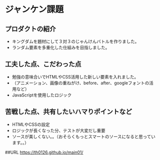 # ジャンケン課題

## プロダクトの紹介

- キングダムを題材にして３対３のじゃんけんバトルを作りました。
- ランダム要素を多重化した仕組みを目指しました。

## 工夫した点、こだわった点

- 勉強の意味合いでHTMLやCSS活用した新しい要素を入れました。
- （アニメーション、画像の重ねがけ、before、after、googleフォントの活用など）
- JavaScriptを使用したロジック

## 苦戦した点、共有したいハマりポイントなど

- HTMLやCSSの設定
- ロジックが長くなった分、テストが大変だし重要
- ソースが美しくない。。（おそらくもっとスマートのソースになると思っています。。）

##URL
https://th0126.github.io/main01/

